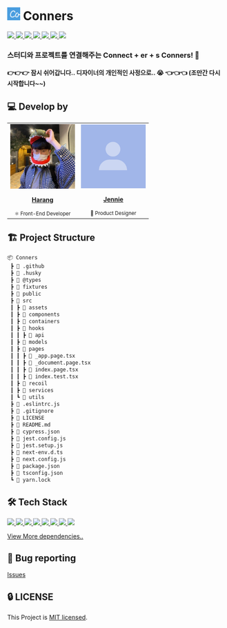 # <img src="./images/conners.png" width="30px" height="30px"> Conners

<a href="https://github.com/jennie-harang/Conners/actions/workflows/ci.yml">
  <img src="https://img.shields.io/github/workflow/status/jennie-harang/Conners/CI?label=CI&logo=GitHub&style=flat-square" />
</a>

<a href="https://codecov.io/gh/jennie-harang/Conners">
  <img src="https://codecov.io/gh/jennie-harang/Conners/branch/main/graph/badge.svg?token=hxDPxQyLYa"/>
</a>

<a href="https://dashboard.cypress.io/projects/oj7cg1/runs">
  <img src="https://img.shields.io/endpoint?url=https://dashboard.cypress.io/badge/simple/oj7cg1&style=flat-square&logo=cypress">
</a>

<a href="https://main--628f96cff42ef5004a46c62a.chromatic.com">
  <img src="https://raw.githubusercontent.com/storybooks/brand/master/badge/badge-storybook.svg">
</a>

<a href="https://github.com/jennie-harang/Conners/issues?q=is%3Aissue+is%3Aopen+sort%3Aupdated-desc">
  <img src="https://img.shields.io/github/issues/jennie-harang/Conners?style=flat-square" />
</a>

<a href="https://github.com/jennie-harang/Conners/blob/main/LICENSE">
  <img src="https://img.shields.io/github/license/jennie-harang/Conners?style=flat-square">
</a>

<a href="#">
  <img src="https://img.shields.io/github/repo-size/jennie-harang/Conners?logo=yarn&style=flat-square">
</a>

### 스터디와 프로젝트를 연결해주는 Connect + er + s Conners! 🎨

#### 👉👉👉 **잠시 쉬어갑니다.. 디자이너의 개인적인 사정으로..** 😭 👈👈👈 (조만간 다시 시작합니다~~)

## 💻 Develop by

<table>
  <tr>
    <td align="center"><a href="https://github.com/saseungmin"><img src="./images/profile.jpeg" width="150x;" alt=""/><br /><p><b>Harang</b></p></a><small>⚛️ Front-End Developer</small></td>
    <td align="center"><a href="https://github.com/jooseyoung"><img src="./images/mock-profile.png" width="150px;" alt=""/><br /><p><b>Jennie</b></p></a><small>🎨 Product Designer</small></td>
  </tr>
</table>

## 🏗 Project Structure

```
📦 Conners
 ┣ 📂 .github
 ┣ 📂 .husky
 ┣ 📂 @types
 ┣ 📂 fixtures
 ┣ 📂 public
 ┣ 📂 src
 ┃ ┣ 📂 assets
 ┃ ┣ 📂 components
 ┃ ┣ 📂 containers
 ┃ ┣ 📂 hooks
 ┃ ┃ ┣ 📂 api
 ┃ ┣ 📂 models
 ┃ ┣ 📂 pages
 ┃ ┃ ┣ 📜 _app.page.tsx
 ┃ ┃ ┣ 📜 _document.page.tsx
 ┃ ┃ ┣ 📜 index.page.tsx
 ┃ ┃ ┣ 📜 index.test.tsx
 ┃ ┣ 📂 recoil
 ┃ ┣ 📂 services
 ┃ ┗ 📂 utils
 ┣ 📜 .eslintrc.js
 ┣ 📜 .gitignore
 ┣ 📜 LICENSE
 ┣ 📜 README.md
 ┣ 📜 cypress.json
 ┣ 📜 jest.config.js
 ┣ 📜 jest.setup.js
 ┣ 📜 next-env.d.ts
 ┣ 📜 next.config.js
 ┣ 📜 package.json
 ┣ 📜 tsconfig.json
 ┗ 📜 yarn.lock
```

## 🛠 Tech Stack

<a href="#">
  <img src="https://img.shields.io/github/package-json/dependency-version/jennie-harang/Conners/next?logo=next.js&style=for-the-badge">
</a>
<a href="#">
  <img src="https://img.shields.io/github/package-json/dependency-version/jennie-harang/Conners/react?logo=react&style=for-the-badge">
</a>
<a href="#">
  <img src="https://img.shields.io/github/package-json/dependency-version/jennie-harang/Conners/react-query?logo=react-query&style=for-the-badge">
</a>
<a href="#">
  <img src="https://img.shields.io/github/package-json/dependency-version/jennie-harang/Conners/recoil?style=for-the-badge">
</a>
<a href="#">
  <img src="https://img.shields.io/github/package-json/dependency-version/jennie-harang/Conners/firebase?logo=firebase&style=for-the-badge">
</a>
<a href="#">
  <img src="https://img.shields.io/github/package-json/dependency-version/jennie-harang/Conners/@emotion/react?label=emotion&logo=%F0%9F%91%A9%E2%80%8D%F0%9F%8E%A4&style=for-the-badge">
</a>
<a href="#">
  <img src="https://img.shields.io/github/package-json/dependency-version/jennie-harang/Conners/dev/jest?logo=jest&logoColor=%23C21325&style=for-the-badge">
</a>
<a href="#">
  <img src="https://img.shields.io/github/package-json/dependency-version/jennie-harang/Conners/dev/cypress?logo=cypress&style=for-the-badge">
</a> 

[View More dependencies..](https://github.com/jennie-harang/Conners/blob/main/package.json)

## 🐛 Bug reporting
[Issues](https://github.com/jennie-harang/Conners/issues?q=is%3Aissue+is%3Aopen+sort%3Aupdated-desc)

## 🔒 LICENSE
This Project is [MIT licensed](https://github.com/jennie-harang/Conners/blob/main/LICENSE).
